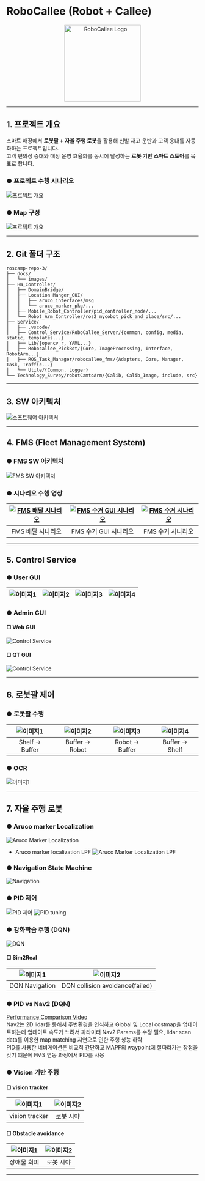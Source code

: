 # RoboCallee (Robot + Callee)
<p align="center">
  <img src="./docs/images/image72.png" alt="RoboCallee Logo" width="200"/>
</p>

---

## 1. 프로젝트 개요

스마트 매장에서 **로봇팔 + 자율 주행 로봇**을 활용해 신발 재고 운반과 고객 응대를 자동화하는 프로젝트입니다.  
고객 편의성 증대와 매장 운영 효율화를 동시에 달성하는 **로봇 기반 스마트 스토어**를 목표로 합니다.

### ● 프로젝트 수행 시나리오
![프로젝트 개요](./docs/images/image39.png)

### ● Map 구성
![프로젝트 개요](./docs/images/image46.png)

---

## 2. Git 폴더 구조

```
roscamp-repo-3/
├── docs/
│   └── images/
├── HW_Controller/
│   ├── DomainBridge/
│   ├── Location Manger_GUI/
│   │   ├── aruco_interfaces/msg
│   │   └── aruco_marker_pkg/...
│   ├── Mobile_Robot_Controller/pid_controller_node/...
│   └── Robot_Arm_Controller/ros2_mycobot_pick_and_place/src/...
├── Service/
│   ├── .vscode/
│   ├── Control_Service/RoboCallee_Server/{common, config, media, static, templates...}
│   ├── Lib/{opencv_r, YAML...}
│   ├── Robocallee_PickBot/{Core, ImageProcessing, Interface, RobotArm...}
│   ├── ROS_Task_Manager/robocallee_fms/{Adapters, Core, Manager, Task, Traffic...}
│   └── Utile/{Common, Logger}
└── Technology_Survey/robotCamtoArm/{Calib, Calib_Image, include, src}
```

---

## 3. SW 아키텍처

![소프트웨어 아키텍처](./docs/images/image38.png)

---

## 4. FMS (Fleet Management System)

### ● FMS SW 아키텍처
![FMS SW 아키텍처](./docs/images/image36.png)

### ● 시나리오 수행 영상
| [![FMS 배달 시나리오](https://img.youtube.com/vi/GBW1qsYFHe4/0.jpg)](https://www.youtube.com/watch?v=GBW1qsYFHe4) | [![FMS 수거 GUI 시나리오](https://img.youtube.com/vi/zXWMFyJrSFo/0.jpg)](https://www.youtube.com/watch?v=zXWMFyJrSFo) | [![FMS 수거 시나리오](https://img.youtube.com/vi/mT-UyDo27II/0.jpg)](https://www.youtube.com/watch?v=mT-UyDo27II) |
|:----------------------------------------------------------------------------------------------------------------:|:----------------------------------------------------------------------------------------------------------------:|:----------------------------------------------------------------------------------------------------------------:|
| FMS 배달 시나리오 | FMS 수거 GUI 시나리오 | FMS 수거 시나리오 |

---

## 5. Control Service

### ● User GUI
| ![이미지1](./docs/images/image26.png) | ![이미지2](./docs/images/image27.png) | ![이미지3](./docs/images/image29.png) | ![이미지4](./docs/images/image30.png) |
|---------------------------------------------|---------------------------------------------|---------------------------------------------|---------------------------------------------|

### ● Admin GUI

#### □ Web GUI
![Control Service](./docs/images/image89.png)

#### □ QT GUI
![Control Service](./docs/images/image37.gif)

---

## 6. 로봇팔 제어

### ● 로봇팔 수행
| ![이미지1](./docs/images/image108.gif) | ![이미지2](./docs/images/image71.gif) | ![이미지3](./docs/images/image90.gif) | ![이미지4](./docs/images/image96.gif) |
|:--------------------------------------------:|:--------------------------------------------:|:--------------------------------------------:|:--------------------------------------------:|
| Shelf → Buffer                               | Buffer → Robot                               | Robot → Buffer                               | Buffer → Shelf                               |

### ● OCR
![이미지1](./docs/images/image91.gif)
 
---

## 7. 자율 주행 로봇
### ● Aruco marker Localization
![Aruco Marker Localization](./docs/images/aruco_marker_localization.png)

* Aruco marker localization LPF
![Aruco Marker Localization LPF](./docs/images/Aruco%20Marker%20Localization%20LPF.gif)

### ● Navigation State Machine
![Navigation](./docs/images/navigation%20state%20machine.gif)
### ● PID 제어
![PID 제어](./docs/images/PID%20Control%20logic.png)
![PID tuning](./docs/images/PID%20tuning.gif)

### ● 강화학습 주행 (DQN)
![DQN](./docs/images/simple%20DQN%20structrue.png)
#### □ Sim2Real
| ![이미지1](./docs/images/DQN_waypoint_following.gif) | ![이미지2](./docs/images/DQN_collision_avoidance_failed.gif) |
|:--------------------------------------------:|:--------------------------------------------:|
| DQN Navigation                               | DQN collision avoidance(failed)               |

### ● PID vs Nav2 (DQN)
[Performance Comparison Video](https://youtu.be/zxgvcNaVX5w)  
Nav2는 2D lidar를 통해서 주변환경을 인식하고 Global 및 Local costmap을 업데이트하는데 업데이트 속도가 느려서 파라미터 Nav2 Params를 수정 필요, 
lidar scan data를 이용한 map matching 지연으로 인한 주행 성능 하락  
PID를 사용한 네비게이션은 비교적 간단하고 MAPF의 waypoint에 잘따라가는 장점을 갖기 떄문에 FMS 연동 과정에서 PID를 사용  
### ● Vision 기반 주행

#### □ vision tracker
| ![이미지1](./docs/images/image81.gif) | ![이미지2](./docs/images/image67.gif) |
|:--------------------------------------------:|:--------------------------------------------:|
| vision tracker                               | 로봇 시야                                      |

#### □ Obstacle avoidance
| ![이미지1](./docs/images/image87.gif) | ![이미지2](./docs/images/image93.gif) |
|:--------------------------------------------:|:--------------------------------------------:|
| 장애물 회피                               | 로봇 시야                                    |

---

